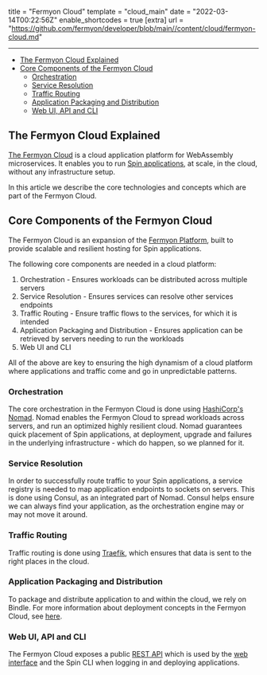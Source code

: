 title = "Fermyon Cloud"
template = "cloud_main"
date = "2022-03-14T00:22:56Z"
enable_shortcodes = true
[extra]
url = "https://github.com/fermyon/developer/blob/main//content/cloud/fermyon-cloud.md"

---
- [The Fermyon Cloud Explained](#the-fermyon-cloud-explained)
- [Core Components of the Fermyon Cloud](#core-components-of-the-fermyon-cloud)
  - [Orchestration](#orchestration)
  - [Service Resolution](#service-resolution)
  - [Traffic Routing](#traffic-routing)
  - [Application Packaging and Distribution](#application-packaging-and-distribution)
  - [Web UI, API and CLI](#web-ui-api-and-cli)

## The Fermyon Cloud Explained

[The Fermyon Cloud](https://cloud.fermyon.com) is a cloud application platform for WebAssembly microservices. It enables you to run [Spin applications](/spin), at scale, in the cloud, without any infrastructure setup.

In this article we describe the core technologies and concepts which are part of the Fermyon Cloud.

## Core Components of the Fermyon Cloud

The Fermyon Cloud is an expansion of the [Fermyon Platform](https://github.com/fermyon/installer), built to provide scalable and resilient hosting for Spin applications. 

The following core components are needed in a cloud platform:

1. Orchestration - Ensures workloads can be distributed across multiple servers
2. Service Resolution - Ensures services can resolve other services endpoints
3. Traffic Routing - Ensure traffic flows to the services, for which it is intended
4. Application Packaging and Distribution - Ensures application can be retrieved by servers needing to run the workloads
5. Web UI and CLI

All of the above are key to ensuring the high dynamism of a cloud platform where applications and traffic come and go in unpredictable patterns.

### Orchestration

The core orchestration in the Fermyon Cloud is done using [HashiCorp's Nomad](https://www.hashicorp.com/products/nomad). Nomad enables the Fermyon Cloud to spread workloads across servers, and run an optimized highly resilient cloud. Nomad guarantees quick placement of Spin applications, at deployment, upgrade and failures in the underlying infrastructure - which do happen, so we planned for it.

### Service Resolution

In order to successfully route traffic to your Spin applications, a service registry is needed to map application endpoints to sockets on servers. This is done using Consul, as an integrated part of Nomad. Consul helps ensure we can always find your application, as the orchestration engine may or may not move it around.

### Traffic Routing

Traffic routing is done using [Traefik](https://doc.traefik.io/), which ensures that data is sent to the right places in the cloud.

### Application Packaging and Distribution

To package and distribute application to and within the cloud, we rely on Bindle. For more information about deployment concepts in the Fermyon Cloud, see [here](deployment-concepts).

### Web UI, API and CLI

The Fermyon Cloud exposes a public [REST API](rest-api.md) which is used by the [web interface](https://cloud.fermyon.com) and the Spin CLI when logging in and deploying applications.
